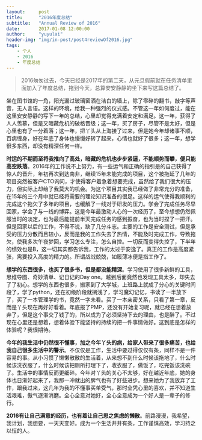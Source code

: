```yaml
---
layout:     post
title:      "2016年度总结"
subtitle:   "Annual Review of 2016"
date:       2017-01-08 12:00:00
author:     "yuyulai"
header-img: "img/in-post/post4reviewOf2016.jpg"
tags:
    - 个人
    - 2016
    - 年度总结
---
```


> 2016匆匆过去，今天已经是2017年的第二天，从元旦假前就在任务清单里面加入了年度总结，拖到今天，总算安安静静的坐下来写这篇总结了。

坐在图书馆的一角，阳光漏过玻璃窗洒在洁白的墙上，除了零碎的翻书，敲字等声音，无人言语。这样的环境，给我一种强烈的仪式感。不管这一年如何度过，能在这里安安静静的写下一年的总结，心里却觉得充满着安定和满足。这一年，获得了人人羡慕，但是又暗藏危机的破格晋级；这一年，买了房子，尽管不是太好，但是心里也有了一分着落；这一年，把丫头从上海接了过来，但是她今年却诸事不顺，百病缠身，好在年底了身体也慢慢好转了起来，心情也就好了很多；这一年，想学很多东西，却没有精深任何一样。

**时运的不期而至将我推向了高处，暗藏的危机也步步紧逼，不能顺势而攀，便只能高空跌落**。2016年的工作说不上努力，有一些运气和正确的指引是的自己获得了惊人的晋升，年初再次到达南非，继续15年未能完成的项目，这个被拖延了几年的项目突然被客户CTO询问，才使得客户着急着想要完成，虽然给了我们很大的压力，但实际上却给了我莫大的机会。为这个项目其实我已经做了非常充分的准备，在15年的三个月中就已经将需要的理论知识准备的很足。这样的运气使得我顺利的完成这个拖欠了多年的项目，也缓解了一线对于研发的压力。学会了完成任务尽早回家，学会了与一线的博弈。这是今年最激动人心的一次经历了，至今想想仍然佩服当时的淡定，也为最后能提前半天完成任务的感到振奋，也为当时捏了一把汗。但是回家以后的工作，不得不说，缺了几分斗志。主要的工作是安全测试，但是承受的压力分散而且较小，反而是我的工作失去了热情，不能及时完成工作，导致拖欠，使我多次午夜梦回，学习怎么专注，怎么自控。一切反而变得失控了，下半年的绩效也是B，这一切其实都告诉我，工作的太过于安逸了。真正的工作是高度紧张，需要投入高度的精力的。所谓战战兢兢，如履薄冰便是指工作了。

**想学的东西很多，也买了很多书，但是都没能精深**。学习使用了很多新鲜的工具，思维导图、奇妙清单、记日记的Day one。越到后面竟然也发现工具太多，却失去了了初心。想学的东西也很多，搬家到了大学城，上班路上就成了分心的关键时间段了，学了python，还在初级阶段就搁浅了，学习魔幻记忆，书读了一半放下了，买了一本管理学的书，竟然一字未看。买了一本亲密关系，只看了第一章，反而是丫头现在再好好看着。年底报了PMP，还没有开始复习呢，就已经在想着放弃了，但是这个事交了钱了的，所以成为了必须坚持下去的理由，也是醉了。不过现在心里还是想着，想着体验下能坚持的持续的把一件事情做好。这到底是怎样的体验呢？我很期待。

**今年的我生活中仍然很不懂事，加之今年丫头的病，给家人带来了很多痛苦，也给我自己很多生活中的警示**。不仅仅是工作，生活中要过得仅仅有条，同样不是一件容易的事。从小习惯了懒懒散散的生活着，从来想不到什么时候该拖地了，什么时候该洗衣服了，什么时候该把厕所打理下了，收衣服了，做饭了，吃完饭该洗碗了。生活中的事情反而更细碎。今年对丫头的关心不太够，好在越近年底，她的身体也日渐好起来了，我那一冲就出的脾气也有了好些进步。想来她为了我放弃了工作，跟我过来，这几年为我的不懂事买单受气，那时全凭心里的喜欢，并不知道生活艰难，傲气逐渐消磨。全心全意对她好，全心全意成为一个好人是一辈子的修行。

**2016有让自己满意的经历，也有着让自己思之焦虑的懒散**。前路漫漫，我希望，我计划，我想要，一天天变好。成为一个生活井井有条，工作谨慎高效，学习持之以恒的人。